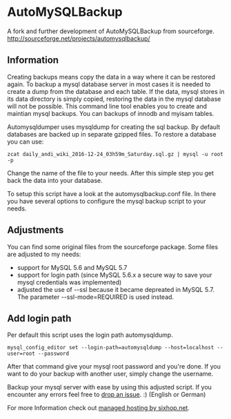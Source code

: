 AutoMySQLBackup
===============
 A fork and further development of AutoMySQLBackup from sourceforge. http://sourceforge.net/projects/automysqlbackup/ 
 
Information
-----------

Creating backups means copy the data in a way where it can be restored again. To backup a mysql database server in most cases it is needed to create a dump from the database and each table. If the data, mysql stores in its data directory is simply copied, restoring the data in the mysql database will not be possible. This command line tool enables you to create and maintian mysql backups. You can backups of innodb and myisam tables.

Automysqldumper uses mysqldump for creating the sql backup. By default databases are backed up in separate gzipped files. To restore a database you can use:

```
zcat daily_andi_wiki_2016-12-24_03h59m_Saturday.sql.gz | mysql -u root -p
```

Change the name of the file to your needs. After this simple step you get back the data into your database.

To setup this script have a look at the automysqlbackup.conf file. In there you have several options to configure the mysql backup script to your needs.

Adjustments
-----------

You can find some original files from the sourceforge package. Some files are adjusted to my needs:
- support for MySQL 5.6 and MySQL 5.7
- support for login path (since MySQL 5.6.x a secure way to save your mysql credentials was implemented)
- adjusted the use of --ssl because it became depreated in MySQL 5.7. The parameter --ssl-mode=REQUIRED is used instead.

Add login path
--------------
Per default this script uses the login path automysqldump.

```
mysql_config_editor set --login-path=automysqldump --host=localhost --user=root --password
```

After that command give your mysql root password and you're done. If you want to do your backup with another user, simply change the username.


Backup your mysql server with ease by using this adjusted script. If you encounter any errors feel free to [drop an issue](https://github.com/sixhop/AutoMySQLBackup/issues/new). :) (English or German)

For more Information check out [managed hosting by sixhop.net](http://www.sixhop.net/).
